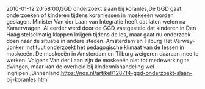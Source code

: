 2010-01-12 20:58:00,GGD onderzoekt slaan bij koranles,De GGD gaat onderzoeken of kinderen tijdens koranlessen in moskeeën worden geslagen. Minister Van der Laan van Integratie heeft dat laten weten na Kamervragen. Al eerder werd door de GGD vastgesteld dat kinderen in Den Haag stelselmatig klappen krijgen tijdens de les, maar gaat nu onderzoek doen naar de situatie in andere steden. Amsterdam en Tilburg Het Verwey-Jonker Instituut onderzoekt het pedagogische klimaat van de lessen in moskeeën. De moskeeën in Amsterdam en Tilburg weigeren daaraan mee te werken. Volgens Van der Laan zijn de moskeeën niet tot medewerking te dwingen, maar kan de overheid bij kindermishandeling wel ingrijpen.,Binnenland,https://nos.nl/artikel/128714-ggd-onderzoekt-slaan-bij-koranles.html